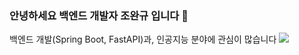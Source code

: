 <h3>안녕하세요 백엔드 개발자 조완규 입니다 👋 </h3>
백엔드 개발(Spring Boot, FastAPI)과, 인공지능 분야에 관심이 많습니다
<a href="mailto:dev.jowangyu@gmail.com"><img src="https://img.shields.io/badge/Gmail-EA4335?style=flat-square&logo=gmail&logoColor=white"/>
